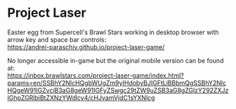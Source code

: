 # Project Laser
Easter egg from Supercell's Brawl Stars working in desktop browser with arrow key and space bar controls:  
https://andrei-paraschiv.github.io/project-laser-game/  
  
No longer accessible in-game but the original mobile version can be found at:  
https://inbox.brawlstars.com/project-laser-game/index.html?params=en/SSBhY2NlcHQgbWUgZm9yIHdobyBJIGFtLiBBbmQgSSBhY2NlcHQgeW91IGZvciB3aG8geW91IGFyZSwgc29tZW9uZSB3aG8gZGlzY292ZXJzIGhpZGRlbiBtZXNzYWdlcy4/cHJvamVjdC1sYXNlcg
